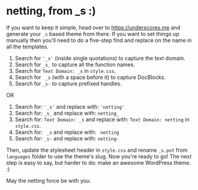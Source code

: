 netting, from _s :)
===

If you want to keep it simple, head over to https://underscores.me and generate your `_s` based theme from there. If you want to set things up manually then you'll need to do a five-step find and replace on the name in all the templates.

1. Search for `'_s'` (inside single quotations) to capture the text domain.
2. Search for `_s_` to capture all the function names.
3. Search for `Text Domain: _s` in `style.css`.
4. Search for <code>&nbsp;_s</code> (with a space before it) to capture DocBlocks.
5. Search for `_s-` to capture prefixed handles.

OR

1. Search for: `'_s'` and replace with: `'netting'`
2. Search for: `_s_` and replace with: `netting_`
3. Search for: `Text Domain: _s` and replace with: `Text Domain: netting` in `style.css`.
4. Search for: <code>&nbsp;_s</code> and replace with: <code>&nbsp;netting</code>
5. Search for: `_s-` and replace with: `netting-`

Then, update the stylesheet header in `style.css` and rename `_s.pot` from `languages` folder to use the theme's slug. Now you're ready to go! The next step is easy to say, but harder to do: make an awesome WordPress theme. :)

May the netting force be with you.
